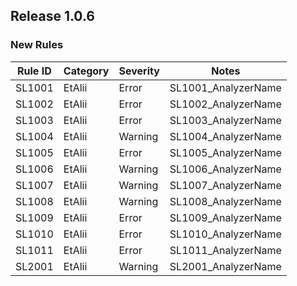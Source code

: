 ﻿## Release 1.0.6

### New Rules
Rule ID | Category | Severity | Notes
--------|----------|----------|--------------------
SL1001  | EtAlii   |  Error   | SL1001_AnalyzerName
SL1002  | EtAlii   |  Error   | SL1002_AnalyzerName
SL1003  | EtAlii   |  Error   | SL1003_AnalyzerName
SL1004  | EtAlii   |  Warning | SL1004_AnalyzerName
SL1005  | EtAlii   |  Error   | SL1005_AnalyzerName
SL1006  | EtAlii   |  Warning | SL1006_AnalyzerName
SL1007  | EtAlii   |  Warning | SL1007_AnalyzerName
SL1008  | EtAlii   |  Warning | SL1008_AnalyzerName
SL1009  | EtAlii   |  Error   | SL1009_AnalyzerName
SL1010  | EtAlii   |  Error   | SL1010_AnalyzerName
SL1011  | EtAlii   |  Error   | SL1011_AnalyzerName
SL2001  | EtAlii   |  Warning | SL2001_AnalyzerName
